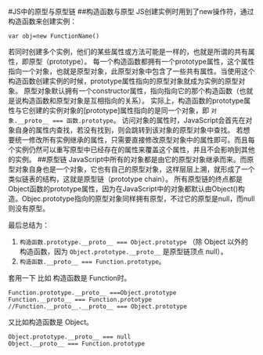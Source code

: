 #JS中的原型与原型链
##构造函数与原型
JS创建实例时用到了new操作符，通过构造函数来创建实例：
```
var obj=new FunctionName()
```
若同时创建多个实例，他们的某些属性或方法可能是一样的，也就是所谓的共有属性，即原型（prototype）。
每一个构造函数都拥有一个prototype属性，这个属性指向一个对象，也就是原型对象，此原型对象中包含了一些共有属性。当使用这个构造函数创建实例的时候，prototype属性指向的原型对象就成为实例的原型对象。
原型对象默认拥有一个constructor属性，指向指向它的那个构造函数（也就是说构造函数和原型对象是互相指向的关系）。
实际上，构造函数的prototype属性与它创建的实例对象的[prototype]属性指向的是同一个对象，即 ```对象.__proto__ === 函数.prototype```。
访问对象的属性时，JavaScript会首先在对象自身的属性内查找，若没有找到，则会跳转到该对象的原型对象中查找。
若想要统一修改所有实例继承的属性，只需要直接修改原型对象中的属性即可。而且每个实例仍然可以重写原型中已经存在的属性来覆盖这个属性，并且不会影响到其他的实例。
##原型链
JavaScript中所有的对象都是由它的原型对象继承而来。而原型对象自身也是一个对象，它也有自己的原型对象，这样层层上溯，就形成了一个类似链表的结构，这就是原型链（prototype chain）。
所有原型链的终点都是Object函数的prototype属性，因为在JavaScript中的对象都默认由Object()构造。Objec.prototype指向的原型对象同样拥有原型，不过它的原型是null，而null则没有原型。

最后总结为：

1. ```构造函数.prototype.__proto__ === Object.prototype``` （除 Object 以外的构造函数，因为 ```Object.prototype.__proto__``` 是原型链顶点 null）。
2. ```构造函数.__proto__ === Function.prototype```。

套用一下 比如 构造函数是 Function时。
```
Function.prototype.__proto__ ===Object.prototype
Function.__proto__ === Function.prototype
//Function.__proto__.__proto__ === Object.prototype
```
又比如构造函数是 Object。
```
Object.prototype.__proto__ === null
Object.__proto__ === Function.prototype
```